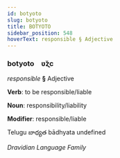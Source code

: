 ```yaml
---
id: botyoto
slug: botyoto
title: BOTYOTO
sidebar_position: 548
hoverText: responsible § Adjective
---
```


### botyoto&emsp;<span kind="abugida">ʋ̆ɀc</span>

*responsible* **§** Adjective

**Verb**: to be responsible/liable

**Noun**: responsibility/liability

**Modifier**: responsible/liable

Telugu బాధ్యత bādhyata undefined

*Dravidian Language Family*